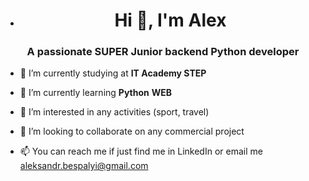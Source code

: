 - <h1 align="center">Hi 👋, I'm Alex</h1>
<h3 align="center">A passionate SUPER Junior backend Python developer</h3>

- 🔭 I’m currently studying at **IT Academy STEP**

- 🌱 I’m currently learning **Python** **WEB**

- 👀 I’m interested in any activities (sport, travel)
- 💞️ I’m looking to collaborate on any commercial project
- 📫 You can reach me if just find me in LinkedIn or email me aleksandr.bespalyi@gmail.com

<!---
AliaksandrBiaspaly/AliaksandrBiaspaly is a ✨ special ✨ repository because its `README.md` (this file) appears on your GitHub profile.
You can click the Preview link to take a look at your changes.
--->
